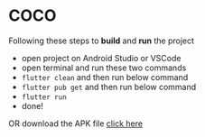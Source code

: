 
# COCO

Following these steps to **build** and **run** the project
- open project on Android Studio or VSCode
- open terminal and run these two commands
- `flutter clean` and then run below command
- `flutter pub get` and then run below command
- `flutter run`
- done!

OR download the APK file [click here](https://drive.google.com/drive/folders/1CCG8Y6OjJZ0nfwQKUcfKulx7CxbL73cO?usp=sharing "click here")